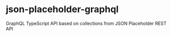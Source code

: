 # json-placeholder-graphql
GraphQL TypeScript API based on collections from JSON Placeholder REST API
